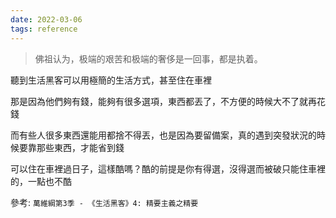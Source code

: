 ```yaml
---
date: 2022-03-06
tags: reference
---
```



>佛祖认为，极端的艰苦和极端的奢侈是一回事，都是执着。

聽到生活黑客可以用極簡的生活方式，甚至住在車裡

那是因為他們夠有錢，能夠有很多選項，東西都丟了，不方便的時候大不了就再花錢

而有些人很多東西還能用都捨不得丟，也是因為要留備案，真的遇到突發狀況的時候要靠那些東西，才能省到錢

可以住在車裡過日子，這樣酷嗎？酷的前提是你有得選，沒得選而被破只能住車裡的，一點也不酷


參考: 
`萬維綱第3季 - 《生活黑客》4: 精要主義之精要`

